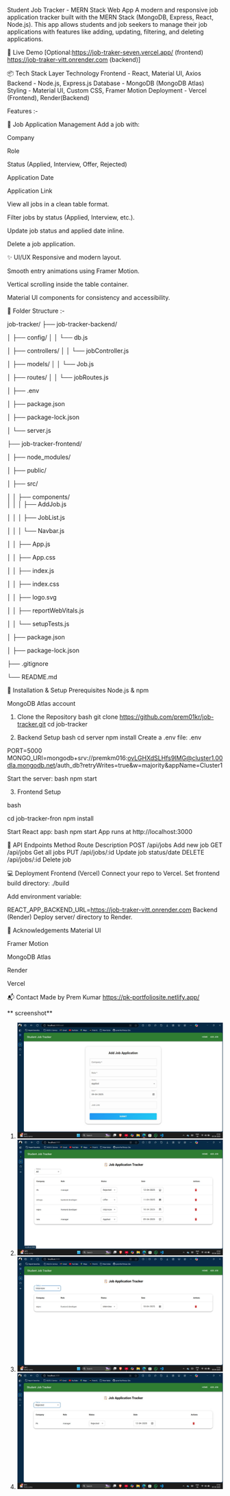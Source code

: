 Student Job Tracker - MERN Stack Web App
A modern and responsive job application tracker built with the MERN Stack (MongoDB, Express, React, Node.js). This app allows students and job seekers to manage their job applications with features like adding, updating, filtering, and deleting applications.

🚀 Live Demo
[Optional:https://job-traker-seven.vercel.app/ (frontend) https://job-traker-vitt.onrender.com  (backend)]

📦 Tech Stack
Layer	Technology
Frontend -	React, Material UI, Axios
Backend -	Node.js, Express.js
Database -	MongoDB (MongoDB Atlas)
Styling -	Material UI, Custom CSS, Framer Motion
Deployment - Vercel (Frontend), Render(Backend)


Features :- 

📝 Job Application Management
Add a job with:

Company

Role

Status (Applied, Interview, Offer, Rejected)

Application Date

Application Link

View all jobs in a clean table format.

Filter jobs by status (Applied, Interview, etc.).

Update job status and applied date inline.

Delete a job application.

✨ UI/UX
Responsive and modern layout.

Smooth entry animations using Framer Motion.

Vertical scrolling inside the table container.

Material UI components for consistency and accessibility.


📁 Folder Structure :- 

job-tracker/
├── job-tracker-backend/    

│   ├── config/
│   │   └── db.js   

│   ├── controllers/
│   │   └── jobController.js 

│   ├── models/
│   │   └── Job.js 

│   ├── routes/
│   │   └── jobRoutes.js

│   ├── .env   

│   ├── package.json

│   ├── package-lock.json

│   └── server.js                  




├── job-tracker-frontend/  

│   ├── node_modules/

│   ├── public/

│   ├── src/

│   │   ├── components/  
│   │   │   ├── AddJob.js  

│   │   │   ├── JobList.js 

│   │   │   └── Navbar.js   

│   │   ├── App.js    

│   │   ├── App.css 

│   │   ├── index.js   

│   │   ├── index.css   

│   │   ├── logo.svg

│   │   ├── reportWebVitals.js

│   │   └── setupTests.js

│   ├── package.json

│   ├── package-lock.json

├── .gitignore

└── README.md


🔧 Installation & Setup
Prerequisites
Node.js & npm

MongoDB Atlas account

1. Clone the Repository
bash
git clone https://github.com/prem01kr/job-tracker.git
cd job-tracker

2. Backend Setup
bash
cd server
npm install
Create a .env file:
.env

PORT=5000
MONGO_URI=mongodb+srv://premkm016:ovLGHXdSLHfs9IMG@cluster1.00dla.mongodb.net/auth_db?retryWrites=true&w=majority&appName=Cluster1

Start the server:
bash
npm start

3. Frontend Setup

bash

cd job-tracker-fron
npm install


Start React app:
bash
npm start
App runs at http://localhost:3000

📡 API Endpoints
Method  	Route	    Description
POST	 /api/jobs	    Add new job
GET	    /api/jobs	    Get all jobs
PUT	   /api/jobs/:id	Update job status/date
DELETE	/api/jobs/:id	Delete job

💻 Deployment
Frontend (Vercel)
Connect your repo to Vercel.
Set frontend build directory: ./build

Add environment variable:

REACT_APP_BACKEND_URL=https://job-traker-vitt.onrender.com
Backend (Render)
Deploy server/ directory to Render.


🙌 Acknowledgements
Material UI

Framer Motion

MongoDB Atlas

Render

Vercel

📬 Contact
Made by Prem Kumar
https://pk-portfoliosite.netlify.app/


** screenshot**
1. ![add job page](<Screenshot/addjob page.jpg>)
3. ![job list](<Screenshot/job list.jpg>)
4. ![filtered job list](<Screenshot/job list filter1.jpg>)
6. ![filtered job list 2](<Screenshot/job list filter 2.jpg>)


